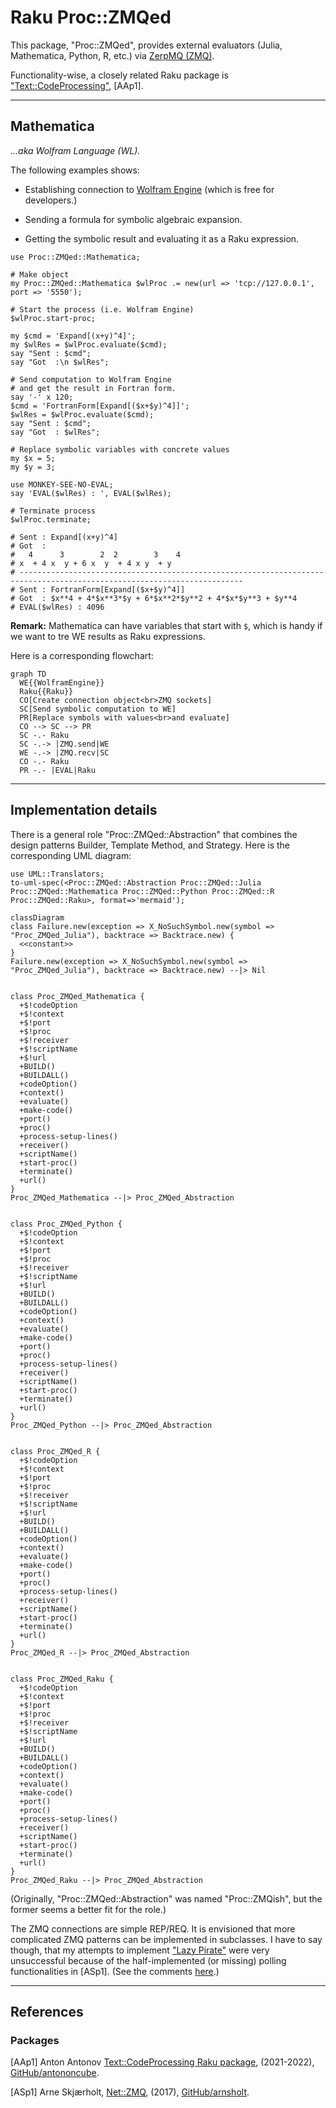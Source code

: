 # Raku Proc::ZMQed

This package, "Proc::ZMQed", provides external evaluators (Julia, Mathematica, Python, R, etc.) via 
[ZerpMQ (ZMQ)](https://zeromq.org).

Functionality-wise, a closely related Raku package is 
["Text::CodeProcessing"](https://raku.land/zef:antononcube/Text::CodeProcessing), 
[AAp1].

-----

## Mathematica 

*...aka Wolfram Language (WL).*

The following examples shows:

- Establishing connection to [Wolfram Engine](https://www.wolfram.com/engine/) (which is free for developers.)

- Sending a formula for symbolic algebraic expansion.

- Getting the symbolic result and evaluating it as a Raku expression.

```perl6
use Proc::ZMQed::Mathematica;

# Make object
my Proc::ZMQed::Mathematica $wlProc .= new(url => 'tcp://127.0.0.1', port => '5550');

# Start the process (i.e. Wolfram Engine)
$wlProc.start-proc;

my $cmd = 'Expand[(x+y)^4]';
my $wlRes = $wlProc.evaluate($cmd);
say "Sent : $cmd";
say "Got  :\n $wlRes";

# Send computation to Wolfram Engine
# and get the result in Fortran form.
say '-' x 120;
$cmd = 'FortranForm[Expand[($x+$y)^4]]';
$wlRes = $wlProc.evaluate($cmd);
say "Sent : $cmd";
say "Got  : $wlRes";

# Replace symbolic variables with concrete values 
my $x = 5;
my $y = 3;

use MONKEY-SEE-NO-EVAL;
say 'EVAL($wlRes) : ', EVAL($wlRes);

# Terminate process
$wlProc.terminate;
```
```
# Sent : Expand[(x+y)^4]
# Got  :
#   4      3        2  2        3    4
# x  + 4 x  y + 6 x  y  + 4 x y  + y
# ------------------------------------------------------------------------------------------------------------------------
# Sent : FortranForm[Expand[($x+$y)^4]]
# Got  : $x**4 + 4*$x**3*$y + 6*$x**2*$y**2 + 4*$x*$y**3 + $y**4
# EVAL($wlRes) : 4096
```

**Remark:** Mathematica can have variables that start with `$`, which is handy if we want to
tre WE results as Raku expressions.

Here is a corresponding flowchart:

```mermaid
graph TD
  WE{{WolframEngine}}
  Raku{{Raku}}
  CO[Create connection object<br>ZMQ sockets]
  SC[Send symbolic computation to WE]
  PR[Replace symbols with values<br>and evaluate]
  CO --> SC --> PR
  SC -.- Raku
  SC -.-> |ZMQ.send|WE
  WE -.-> |ZMQ.recv|SC
  CO -.- Raku
  PR -.- |EVAL|Raku  
```

------

## Implementation details

There is a general role "Proc::ZMQed::Abstraction" that combines the design patterns 
Builder, Template Method, and Strategy. Here is the corresponding UML diagram:

```perl6, output-lang=mermaid, output-prompt=NONE
use UML::Translators;
to-uml-spec(<Proc::ZMQed::Abstraction Proc::ZMQed::Julia Proc::ZMQed::Mathematica Proc::ZMQed::Python Proc::ZMQed::R Proc::ZMQed::Raku>, format=>'mermaid');
```
```mermaid
classDiagram
class Failure.new(exception => X_NoSuchSymbol.new(symbol => "Proc_ZMQed_Julia"), backtrace => Backtrace.new) {
  <<constant>>
}
Failure.new(exception => X_NoSuchSymbol.new(symbol => "Proc_ZMQed_Julia"), backtrace => Backtrace.new) --|> Nil


class Proc_ZMQed_Mathematica {
  +$!codeOption
  +$!context
  +$!port
  +$!proc
  +$!receiver
  +$!scriptName
  +$!url
  +BUILD()
  +BUILDALL()
  +codeOption()
  +context()
  +evaluate()
  +make-code()
  +port()
  +proc()
  +process-setup-lines()
  +receiver()
  +scriptName()
  +start-proc()
  +terminate()
  +url()
}
Proc_ZMQed_Mathematica --|> Proc_ZMQed_Abstraction


class Proc_ZMQed_Python {
  +$!codeOption
  +$!context
  +$!port
  +$!proc
  +$!receiver
  +$!scriptName
  +$!url
  +BUILD()
  +BUILDALL()
  +codeOption()
  +context()
  +evaluate()
  +make-code()
  +port()
  +proc()
  +process-setup-lines()
  +receiver()
  +scriptName()
  +start-proc()
  +terminate()
  +url()
}
Proc_ZMQed_Python --|> Proc_ZMQed_Abstraction


class Proc_ZMQed_R {
  +$!codeOption
  +$!context
  +$!port
  +$!proc
  +$!receiver
  +$!scriptName
  +$!url
  +BUILD()
  +BUILDALL()
  +codeOption()
  +context()
  +evaluate()
  +make-code()
  +port()
  +proc()
  +process-setup-lines()
  +receiver()
  +scriptName()
  +start-proc()
  +terminate()
  +url()
}
Proc_ZMQed_R --|> Proc_ZMQed_Abstraction


class Proc_ZMQed_Raku {
  +$!codeOption
  +$!context
  +$!port
  +$!proc
  +$!receiver
  +$!scriptName
  +$!url
  +BUILD()
  +BUILDALL()
  +codeOption()
  +context()
  +evaluate()
  +make-code()
  +port()
  +proc()
  +process-setup-lines()
  +receiver()
  +scriptName()
  +start-proc()
  +terminate()
  +url()
}
Proc_ZMQed_Raku --|> Proc_ZMQed_Abstraction
```

(Originally, "Proc::ZMQed::Abstraction" was named "Proc::ZMQish", but the former seems a better fit for the role.)

The ZMQ connections are simple REP/REQ. It is envisioned that more complicated ZMQ patterns can be implemented in
subclasses. I have to say though, that my attempts to implement 
["Lazy Pirate"](https://zguide.zeromq.org/docs/chapter4/)
were very unsuccessful because of the half-implemented (or missing) polling functionalities in [ASp1].
(See the comments [here](https://github.com/arnsholt/Net-ZMQ/blob/master/lib/Net/ZMQ4/Poll.pm6).)


------

## References

### Packages

[AAp1] Anton Antonov
[Text::CodeProcessing Raku package](https://github.com/antononcube/Raku-Text-CodeProcessing),
(2021-2022),
[GitHub/antononcube](https://github.com/antononcube).

[ASp1] Arne Skjærholt,
[Net::ZMQ](https://github.com/arnsholt/Net-ZMQ),
(2017),
[GitHub/arnsholt](https://github.com/arnsholt).
